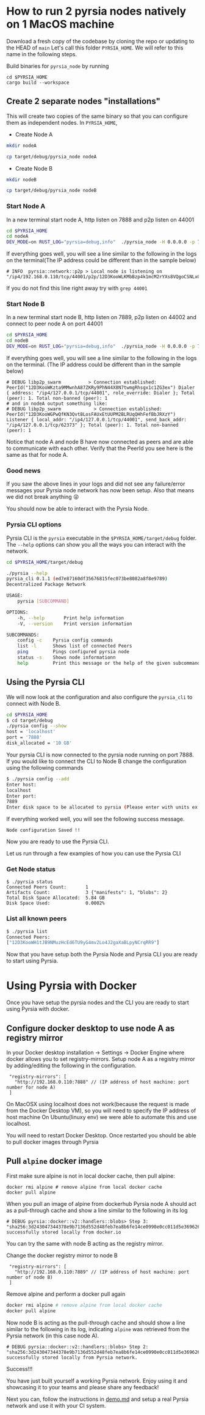 # How to run 2 pyrsia nodes natively on 1 MacOS machine

Download a fresh copy of the codebase by cloning the repo or updating to the HEAD of `main`
Let's call this folder `PYRSIA_HOME`. We will refer to this name in the following steps.

Build binaries for `pyrsia_node` by running
```
cd $PYRSIA_HOME
cargo build --workspace
```

## Create 2 separate nodes "installations"

This will create two copies of the same binary so that you can configure them as independent nodes. In `PYRSIA_HOME`,

 - Create Node A

  ```sh
  mkdir nodeA

  cp target/debug/pyrsia_node nodeA
  ```

- Create Node B

 ```sh
 mkdir nodeB

 cp target/debug/pyrsia_node nodeB
 ```

### Start Node A

In a new terminal start node A, http listen on 7888 and p2p listen on 44001

```sh
cd $PYRSIA_HOME
cd nodeA
DEV_MODE=on RUST_LOG="pyrsia=debug,info"  ./pyrsia_node -H 0.0.0.0 -p 7888 -L /ip4/0.0.0.0/tcp/44001
```

If everything goes well, you will see a line similar to the following in the logs on the terminal(The IP address could be different than in the sample below)

```
# INFO  pyrsia::network::p2p > Local node is listening on "/ip4/192.168.0.110/tcp/44001/p2p/12D3KooWLKMbBzp4k1mcM2rYXs8VQgoCSNLxGUwnB1itouxYcnx3"
```

If you do not find this line right away try with `grep 44001`

### Start Node B

In a new terminal start node B, http listen on 7889, p2p listen on 44002 and connect to peer node A on port 44001

```sh
cd $PYRSIA_HOME
cd nodeB
DEV_MODE=on RUST_LOG="pyrsia=debug,info"  ./pyrsia_node -H 0.0.0.0 -p 7889 -L /ip4/0.0.0.0/tcp/44002 --peer /ip4/127.0.0.1/tcp/44001
```

If everything goes well, you will see a line similar to the following in the logs on the terminal. (The IP address could be different than in the sample below)

```
# DEBUG libp2p_swarm          > Connection established: PeerId("12D3KooWKzta9MMwnhA87ZKRy9PhN44X8N7twmgRhsgx1c1ZG3ex") Dialer { address: "/ip4/127.0.0.1/tcp/44001", role_override: Dialer }; Total (peer): 1. Total non-banned (peer): 1
# and in nodeA output something like:
# DEBUG libp2p_swarm            > Connection established: PeerId("12D3KooWGPwQfKN3Qvt8LosFAUxEtUUPM2BLRUqQHhFefBbJRXzY") Listener { local_addr: "/ip4/127.0.0.1/tcp/44001", send_back_addr: "/ip4/127.0.0.1/tcp/62373" }; Total (peer): 1. Total non-banned (peer): 1
```

Notice that node A and node B have now connected as peers and are able to communicate with each other. Verify that the PeerId you see here is the same as that for node A.

### Good news

If you saw the above lines in your logs and did not see any failure/error messages your Pyrsia node network has now been setup.
Also that means we did not break anything 😜

You should now be able to interact with the Pyrsia Node.

### Pyrsia CLI options
Pyrsia CLI is the `pyrsia` executable in the `$PYRSIA_HOME/target/debug` folder.
The `--help` options can show you all the ways you can interact with the network.

```sh
cd $PYRSIA_HOME/target/debug

./pyrsia --help
pyrsia_cli 0.1.1 (ed7e87160df35676815fec073be8082a8f8e9789)
Decentralized Package Network

USAGE:
    pyrsia [SUBCOMMAND]

OPTIONS:
    -h, --help       Print help information
    -V, --version    Print version information

SUBCOMMANDS:
    config -c    Pyrsia config commands
    list -l      Shows list of connected Peers
    ping         Pings configured pyrsia node
    status -s    Shows node informationn
    help         Print this message or the help of the given subcommand(s)
```

## Using the Pyrsia CLI

We will now look at the configuration and also configure the `pyrsia_cli` to connect with Node B.

```sh
cd $PYRSIA_HOME
$ cd target/debug
./pyrsia config --show
host = 'localhost'
port = '7888'
disk_allocated = '10 GB'
```

Your pyrsia CLI is now connected to the pyrsia node running on port 7888. If you  would like to connect the CLI to Node B change the configuration using the following commands

```sh
$ ./pyrsia config --add
Enter host:
localhost
Enter port:
7889
Enter disk space to be allocated to pyrsia (Please enter with units ex: 10 GB):
```

If everything worked well, you will see the following success message.

```
Node configuration Saved !!
```

Now you are ready to use the Pyrsia CLI.

Let us run through a few examples of how you can use the Pyrsia CLI
### Get Node status

```
$ ./pyrsia status
Connected Peers Count:       1
Artifacts Count:             3 {"manifests": 1, "blobs": 2}
Total Disk Space Allocated:  5.84 GB
Disk Space Used:             0.0002%
```

### List all known peers

```sh
$ ./pyrsia list
Connected Peers:
["12D3KooWH1tJB9NMuzHcEd6TU9yG4mv2Lo4J2gaXaBLpyNCrqRR9"]
```

Now that you have setup both the Pyrsia Node and Pyrsia CLI you are ready to start using Pyrsia.

# Using Pyrsia with Docker

Once you have setup the pyrsia nodes and the CLI you are ready to start using Pyrsia with docker.

## Configure docker desktop to use node A as registry mirror
In your Docker desktop installation -> Settings -> Docker Engine where docker allows you to set registry-mirrors.
Setup node A as a registry mirror by adding/editing the following in the configuration.

```jsonc
 "registry-mirrors": [
   "http://192.168.0.110:7888" // (IP address of host machine: port number for node A)
 ]
```

On MacOSX using localhost does not work(because the request is made from the Docker Desktop VM), so you will need to specify the IP address of host machine
On Ubuntu(linuxy env) we were able to automate this and use localhost.

You will need to restart Docker Desktop.
Once restarted you should be able to pull docker images through Pyrsia

## Pull `alpine` docker image

First make sure alpine is not in local docker cache, then pull alpine:

```
docker rmi alpine # remove alpine from local docker cache
docker pull alpine
```

When you pull an image of alpine from dockerhub Pyrsia node A should act as a pull-through cache and show a line similar to the following in its log

```
# DEBUG pyrsia::docker::v2::handlers::blobs> Step 3: "sha256:3d243047344378e9b7136d552d48feb7ea8b6fe14ce0990e0cc011d5e369626a" successfully stored locally from docker.io
```

You can try the same with node B acting as the registry mirror.

Change the docker registry mirror to node B

```jsonc
 "registry-mirrors": [
   "http://192.168.0.110:7889" // (IP address of host machine: port number of node B)
 ]
```

Remove alpine and perform a docker pull again

```sh
docker rmi alpine # remove alpine from local docker cache
docker pull alpine
```

Now node B is acting as the pull-through cache and should show a line similar to the following in its log, indicating `alpine` was retrieved from the Pyrsia network (in this case node A).

```
# DEBUG pyrsia::docker::v2::handlers::blobs> Step 2: "sha256:3d243047344378e9b7136d552d48feb7ea8b6fe14ce0990e0cc011d5e369626a" successfully stored locally from Pyrsia network.
```
Success!!!

You have just built yourself a working Pyrsia network. Enjoy using it and showcasing it to your teams and please share any feedback!

Next you can, follow the instructions in [demo.md](demo.md) and setup a real Pyrsia network and use it with your CI system.